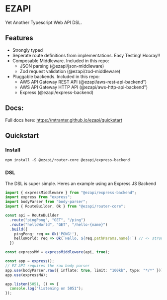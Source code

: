# EZAPI

Yet Another Typescript Web API DSL.

## Features

- Strongly typed
- Seperate route definitions from implementations. Easy Testing! Hooray!!
- Composable Middleware. Included in this repo:
  - JSON parsing (@ezapi/json-middleware)
  - Zod request validation (@ezapi/zod-middleware)
- Pluggable backends. Included in this repo:
  - AWS API Gateway REST API (@ezapi/aws-rest-api-backend")
  - AWS API Gateway HTTP API (@ezapi/aws-http-api-backend")
  - Express (@ezapi/express-backend)

## Docs:

Full docs here: https://mtranter.github.io/ezapi/quickstart

## Quickstart

### Install

`npm install -S @ezapi/router-core @ezapi/express-backend`

### DSL

The DSL is super simple. Heres an example using an Express JS Backend

```typescript
import { expressMiddleware } from "@ezapi/express-backend";
import express from "express";
import bodyParser from "body-parser";
import { RouteBuilder, Ok } from "@ezapi/router-core";

const api = RouteBuilder
  .route("pingPong", "GET", "/ping")
  .route("helloWorld", "GET", "/hello-{name}")
  .build({
    pingPong: req => Ok('PONG!'),
    helloWorld: req => Ok(`Hello, ${req.pathParams.name}!`) // <- strongly typed pathParams
  })

const expressMW = expressMiddleware(api, true);

const app = express();
// EZ API requires the raw body parser
app.use(bodyParser.raw({ inflate: true, limit: "100kb", type: "*/*" }));
app.use(expressMW);

app.listen(5051, () => {
  console.log("listening on 5051");
});

```